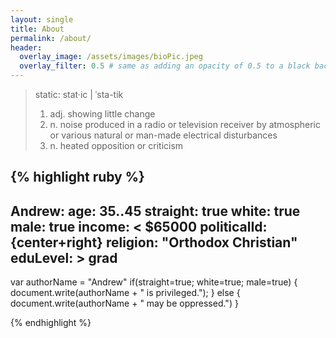 ```yaml
---
layout: single
title: About
permalink: /about/
header:
  overlay_image: /assets/images/bioPic.jpeg
  overlay_filter: 0.5 # same as adding an opacity of 0.5 to a black background
---
```


> static: stat·​ic | ˈsta-tik
> 1. adj. showing little change
> 2. n. noise produced in a radio or television receiver by atmospheric or various natural or man-made electrical disturbances
> 3. n. heated opposition or criticism



{% highlight ruby %}
---
Andrew:
  age: 35..45
  straight: true
  white: true
  male: true
  income:  < $65000
  politicalId: {center+right}
  religion: "Orthodox Christian"
  eduLevel: > grad
---

var authorName = "Andrew"
if(straight=true; white=true; male=true) {
  document.write(authorName + " is privileged.");
}
else {
  document.write(authorName + " may be oppressed.")
}

{% endhighlight %}

